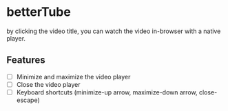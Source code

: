 # betterTube

by clicking the video title, you can watch the video in-browser with a native player.

## Features

- [ ] Minimize and maximize the video player
- [ ] Close the video player
- [ ] Keyboard shortcuts (minimize-up arrow, maximize-down arrow, close-escape)
